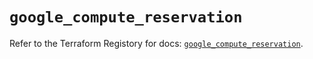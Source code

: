 # `google_compute_reservation`

Refer to the Terraform Registory for docs: [`google_compute_reservation`](https://registry.terraform.io/providers/hashicorp/google/5.1.0/docs/resources/compute_reservation).
